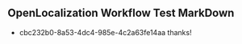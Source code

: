 ## OpenLocalization Workflow Test MarkDown
* cbc232b0-8a53-4dc4-985e-4c2a63fe14aa thanks!

<!--HONumber=Jul16_HO4-->


